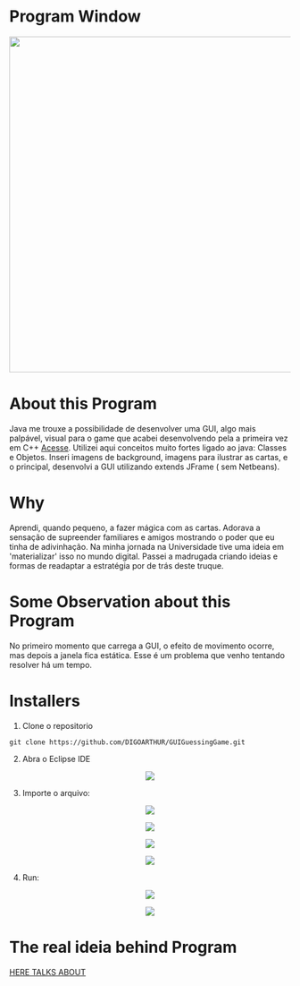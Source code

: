 # Program Window

 <p align="center">
 <img src="https://github.com/DIGOARTHUR/Java-01-GUIGuessingGame/blob/master/IMGs -- Readme/GUI.gif" align="center" height="600" width="710" >
</p>      


 

# About this Program <!---write here : talk a little about project: what's does, example.  -->
Java me trouxe a possibilidade de desenvolver uma GUI, algo mais palpável, visual para o game que acabei desenvolvendo pela a primeira vez em C++ [Acesse](https://github.com/DIGOARTHUR/Console-GuessingGame.git). Utilizei aqui conceitos muito fortes ligado ao java: Classes e Objetos. Inseri imagens de background, imagens para ilustrar as cartas, e o principal, desenvolvi a GUI utilizando extends JFrame ( sem Netbeans).

  
  
  
 
# Why  <!---write here : motivation that led to created ; why did you do this program?   -->
Aprendi, quando pequeno, a fazer mágica com as cartas. Adorava a sensação de supreender familiares e amigos mostrando o poder que eu tinha de adivinhação.
Na minha jornada na Universidade tive uma ideia em 'materializar' isso no mundo digital. Passei a madrugada criando ideias e formas de readaptar a estratégia por de trás deste truque.


 
 # Some Observation about this Program
 No primeiro momento que carrega a GUI, o efeito de movimento ocorre, mas depois a janela fica estática. Esse é um problema que venho tentando resolver há um tempo.
 
 
 # Installers
 1. Clone o repositorio
```
git clone https://github.com/DIGOARTHUR/GUIGuessingGame.git
```
2. Abra o Eclipse IDE
 <p align="center">
 <img src="https://user-images.githubusercontent.com/59892368/148620638-ce0e4a3c-f0c2-4149-87f2-fe195c4b1128.png" align="center"  >
</p>  

3. Importe o arquivo:

 <p align="center">
 <img src="https://user-images.githubusercontent.com/59892368/148620492-8c24181f-2fb2-4f8e-a244-d97823a963a1.png" align="center"  >
</p>   
 <p align="center">
 <img src="https://user-images.githubusercontent.com/59892368/148620604-011b97a9-7425-436d-aaab-8a69ed05ef0b.png" align="center" >
</p>   
 <p align="center">
 <img src="https://user-images.githubusercontent.com/59892368/148620758-b63d9b94-d34b-4c52-bf9b-79de1968e6ef.png" align="center"  >
</p> 

 <p align="center">
 <img src="https://user-images.githubusercontent.com/59892368/148620868-fc033ec3-1613-488e-a518-2de5f3ec1696.png" align="center"  >
</p> 

4. Run:
 <p align="center">
 <img src="https://user-images.githubusercontent.com/59892368/148621497-b1575d61-26a6-4f35-83de-51511750353e.png" align="center"  >
</p> 

 <p align="center">
 <img src="https://user-images.githubusercontent.com/59892368/148621587-121f7d7a-f2b1-4922-804b-ed4e261b7308.png" align="center"  >
</p> 

 
 # The real ideia behind Program
 
 [HERE TALKS ABOUT](https://github.com/DIGOARTHUR/Cpp-01-GuessingGame#the-real-ideia-behind-program)


 
 




 
 

